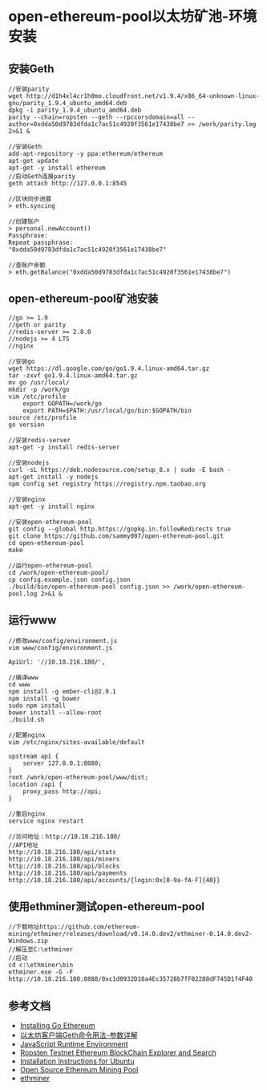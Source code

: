 # open-ethereum-pool以太坊矿池-环境安装

## 安装Geth

```shell
//安装parity
wget http://d1h4xl4cr1h0mo.cloudfront.net/v1.9.4/x86_64-unknown-linux-gnu/parity_1.9.4_ubuntu_amd64.deb
dpkg -i parity_1.9.4_ubuntu_amd64.deb
parity --chain=ropsten --geth --rpccorsdomain=all --author=0xdda50d9783dfda1c7ac51c4920f3561e17438be7 >> /work/parity.log 2>&1 &

//安装Geth
add-apt-repository -y ppa:ethereum/ethereum
apt-get update
apt-get -y install ethereum
//启动Geth连接parity
geth attach http://127.0.0.1:8545

//区块同步进展
> eth.syncing

//创建账户
> personal.newAccount()
Passphrase: 
Repeat passphrase: 
"0xdda50d9783dfda1c7ac51c4920f3561e17438be7"

//查账户余额
> eth.getBalance("0xdda50d9783dfda1c7ac51c4920f3561e17438be7")
```

## open-ethereum-pool矿池安装

```shell
//go >= 1.9
//geth or parity
//redis-server >= 2.8.0
//nodejs >= 4 LTS
//nginx

//安装go
wget https://dl.google.com/go/go1.9.4.linux-amd64.tar.gz
tar -zxvf go1.9.4.linux-amd64.tar.gz
mv go /usr/local/
mkdir -p /work/go
vim /etc/profile
	export GOPATH=/work/go
	export PATH=$PATH:/usr/local/go/bin:$GOPATH/bin
source /etc/profile
go version

//安装redis-server
apt-get -y install redis-server

//安装nodejs
curl -sL https://deb.nodesource.com/setup_8.x | sudo -E bash -
apt-get install -y nodejs
npm config set registry https://registry.npm.taobao.org

//安装nginx
apt-get -y install nginx

//安装open-ethereum-pool
git config --global http.https://gopkg.in.followRedirects true
git clone https://github.com/sammy007/open-ethereum-pool.git
cd open-ethereum-pool
make

//运行open-ethereum-pool
cd /work/open-ethereum-pool/
cp config.example.json config.json
./build/bin/open-ethereum-pool config.json >> /work/open-ethereum-pool.log 2>&1 &
```

## 运行www

```shell
//修改www/config/environment.js
vim www/config/environment.js

ApiUrl: '//10.18.216.180/',

//编译www
cd www
npm install -g ember-cli@2.9.1
npm install -g bower
sudo npm install
bower install --allow-root
./build.sh

//配置nginx
vim /etc/nginx/sites-available/default

upstream api {
	server 127.0.0.1:8080;
}
root /work/open-ethereum-pool/www/dist;
location /api {
	proxy_pass http://api;
}

//重启nginx
service nginx restart

//访问地址：http://10.18.216.180/
//API地址
http://10.18.216.180/api/stats
http://10.18.216.180/api/miners
http://10.18.216.180/api/blocks
http://10.18.216.180/api/payments
http://10.18.216.180/api/accounts/{login:0x[0-9a-fA-F]{40}}
```

## 使用ethminer测试open-ethereum-pool

```shell
//下载地址https://github.com/ethereum-mining/ethminer/releases/download/v0.14.0.dev2/ethminer-0.14.0.dev2-Windows.zip
//解压至C:\ethminer
//启动
cd c:\ethminer\bin
ethminer.exe -G -F http://10.18.216.180:8888/0xc1d0932D18a4Ec35728b7fF02288dF745D1f4F40
```

## 参考文档

* [Installing Go Ethereum](https://ethereum.github.io/go-ethereum/install/#install-on-ubuntu-via-ppas)
* [以太坊客户端Geth命令用法-参数详解](http://blog.csdn.net/xilibi2003/article/details/78662000)
* [JavaScript Runtime Environment](https://ethereum.gitbooks.io/frontier-guide/content/jsre.html)
* [Ropsten Testnet Ethereum BlockChain Explorer and Search](https://ropsten.etherscan.io/)
* [Installation Instructions for Ubuntu](https://github.com/ethereum/go-ethereum/wiki/Installation-Instructions-for-Ubuntu)
* [Open Source Ethereum Mining Pool](https://github.com/sammy007/open-ethereum-pool)
* [ethminer](https://github.com/ethereum-mining/ethminer)

